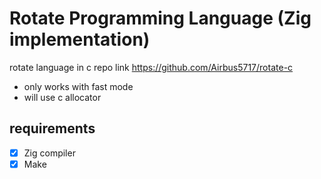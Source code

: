 # Rotate Programming Language (Zig implementation)

rotate language in c repo link https://github.com/Airbus5717/rotate-c

- only works with fast mode
- will use c allocator


## requirements

- [x] Zig compiler
- [x] Make
